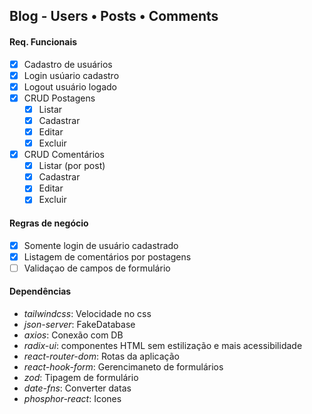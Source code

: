 ## Blog - Users • Posts • Comments

#### Req. Funcionais

- [x] Cadastro de usuários
- [x] Login usúario cadastro
- [x] Logout usuário logado
- [x] CRUD Postagens
  - [x] Listar
  - [x] Cadastrar
  - [x] Editar
  - [x] Excluir
- [x] CRUD Comentários
  - [x] Listar (por post)
  - [x] Cadastrar
  - [x] Editar
  - [x] Excluir

#### Regras de negócio

- [x] Somente login de usuário cadastrado
- [x] Listagem de comentários por postagens
- [ ] Validaçao de campos de formulário

#### Dependências

- _tailwindcss_: Velocidade no css
- _json-server_: FakeDatabase
- _axios_: Conexão com DB
- _radix-ui_: componentes HTML sem estilização e mais acessibilidade
- _react-router-dom_: Rotas da aplicação
- _react-hook-form_: Gerencimaneto de formulários
- _zod_: Tipagem de formulário
- _date-fns_: Converter datas
- _phosphor-react_: Icones
